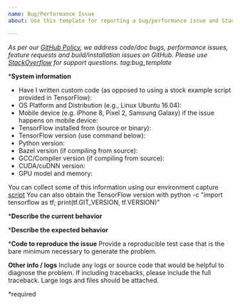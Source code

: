```yaml
---
name: Bug/Performance Issue
about: Use this template for reporting a bug/performance issue and StackOverflow for support

---
```


<em>As per our [GitHub Policy](https://github.com/tensorflow/tensorflow/blob/master/ISSUES.md), we  address code/doc bugs, performance issues, feature requests and build/installation issues on GitHub. Please use [StackOverflow](https://stackoverflow.com/questions/tagged/tensorflow) for support questions. tag:bug_template</em>

***System information**
- Have I written custom code (as opposed to using a stock example script provided in TensorFlow):
- OS Platform and Distribution (e.g., Linux Ubuntu 16.04):
- Mobile device (e.g. iPhone 8, Pixel 2, Samsung Galaxy) if the issue happens on mobile device:
- TensorFlow installed from (source or binary):
- TensorFlow version (use command below):
- Python version:
- Bazel version (if compiling from source):
- GCC/Compiler version (if compiling from source):
- CUDA/cuDNN version:
- GPU model and memory:


You can collect some of this information using our environment capture [script](https://github.com/tensorflow/tensorflow/tree/master/tools/tf_env_collect.sh)
You can also obtain the TensorFlow version with
python -c "import tensorflow as tf; print(tf.GIT_VERSION, tf.VERSION)"

***Describe the current behavior**

***Describe the expected behavior**

***Code to reproduce the issue**
Provide a reproducible test case that is the bare minimum necessary to generate the problem.

 **Other info / logs**
Include any logs or source code that would be helpful to diagnose the problem. If including tracebacks, please include the full traceback. Large logs and files should be attached.

*required
